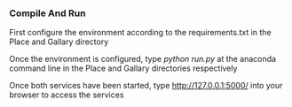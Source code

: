 ### Compile And Run

First configure the environment according to the requirements.txt in the Place and Gallary directory

Once the environment is configured, type _python run.py_ at the anaconda command line in the Place and Gallary directories respectively

Once both services have been started, type http://127.0.0.1:5000/ into your browser
to access the services